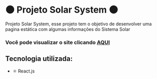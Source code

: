<h1>🌑 Projeto Solar System 🌑</h1>

<p>Projeto Solar System, esse projeto tem o objetivo de desenvolver uma pagina
estática com algumas informações do Sistema Solar</p>

<h3>Você pode visualizar o site clicando <a href="https://projeto-solar-system.vercel.app/" target="_blank" >AQUI</a></h3>

<h2>Tecnologia utilizada: </h2>
<ul>
  <li>⚛️ React.js</li>
</ul>
